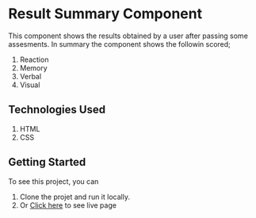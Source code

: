 # Result Summary Component

This component shows the results obtained by a user after passing some assesments. In summary the component shows the followin scored;

1. Reaction
2. Memory
3. Verbal
4. Visual

## Technologies Used

1. HTML
2. CSS

## Getting Started

To see this project, you can

1. Clone the projet and run it locally.
2. Or [Click here]() to see live page
